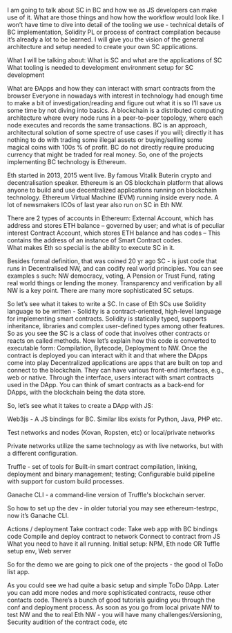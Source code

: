 I am going to talk about SC in BC and how we as JS developers can make use of it. What are those things and how how the workflow would look like. I won’t have time to dive into detail of the tooling we use - technical details of BC implementation, Solidity PL or process of contract compilation because it’s already a lot to be learned. I will give you the vision of the general architecture and setup needed to create your own SC applications.

What I will be talking about:
What is SC and what are the applications of SC
What tooling is needed to development environment setup for SC development

What are ÐApps and how they can interact with smart contracts from the browser
Everyone in nowadays with interest in technology had enough time to make a bit of investigation/reading and figure out what it is so I’ll save us some time by not diving into basics. A blockchain is a distributed computing architecture where every node runs in a peer-to-peer topology, where each node executes and records the same transactions.
BC is an approach, architectural solution of some spectre of use cases if you will; directly it has nothing to do with trading some illegal assets or buying/selling some magical coins with 100s % of profit. BC do not directly require producing currency that might be traded for real money.
So, one of the projects implementing BC technology is Ethereum.

Eth started in 2013, 2015 went live. By famous Vitalik Buterin crypto and decentralisation speaker.	
Ethereum is an OS blockchain platform that allows anyone to build and use decentralized applications running on blockchain technology. Ethereum Virtual Machine (EVM) running inside every node.
A lot of newsmakers ICOs of last year also run on SC in Eth NW.

There are 2 types of accounts in Ethereum:	External Account, which has address and stores ETH balance – governed by user; and what is of peculiar interest Contract Account, which stores ETH balance and has codes – This contains the address of an instance of Smart Contract codes.			
What makes Eth so special is the ability to execute SC in it.

Besides formal definition, that was coined 20 yr ago SC - is just code that runs in Decentralised NW, and can codify real world principles.
You can see examples s such: NW democracy, voting, A Pension or Trust Fund, rating real world things or lending the money. Transparency and verification by all NW is a key point.
There are many more sophisticated SC setups.

So let’s see what it takes to write a SC. In case of Eth SCs use Solidity language to be written - Solidity is a contract-oriented, high-level language for implementing smart contracts. Solidity is statically typed, supports inheritance, libraries and complex user-defined types among other features.
So as you see the SC is a class of code that involves other contracts or reacts on called methods. Now let’s explain how this code is converted to executable form: Compilation, Bytecode, Deployment to NW.
Once the contract is deployed you can interact with it and that where the DApps come into play
Decentralized applications are apps that are built on top and connect to the blockchain. They can have various front-end interfaces, e.g., web or native. Through the interface, users interact with smart contracts used in the DApp. You can think of smart contracts as a back-end for DApps, with the blockchain being the data store.

So, let’s see what it takes to create a DApp with JS: 

Web3js - A JS bindings for BC. Similar libs exists for Python, Java, PHP etc.

Test networks and nodes (Kovan, Ropsten, etc)  or local/private networks

Private networks utilize the same technology as with live networks, but with a different configuration.

Truffle - set of tools for Built-in smart contract compilation, linking, deployment and binary management; testing; Configurable build pipeline with support for custom build processes.

Ganache CLI - a command-line version of Truffle's blockchain server.

So how to set up the dev - in older tutorial you may see ethereum-testrpc, now it’s Ganache CLI.

Actions / deployment
Take contract code: Take web app with BC bindings code
Compile and deploy contract to network
Connect to contract from JS
What you need to have it all running. Initial setup: NPM, Eth node OR Tuffle setup env, Web server

So for the demo we are going to pick one of the projects - the good ol ToDo list app. 

As you could see we had quite a basic setup and simple ToDo DApp. Later you can add more nodes and more sophisticated contracts, reuse other contacts code. There’s a bunch of good tutorials guiding you through the conf and deployment process.
As soon as you go from local private NW to test NW and the to real Eth NW - you will have many challenges:Versioning, Security audition of the contract code, etc



